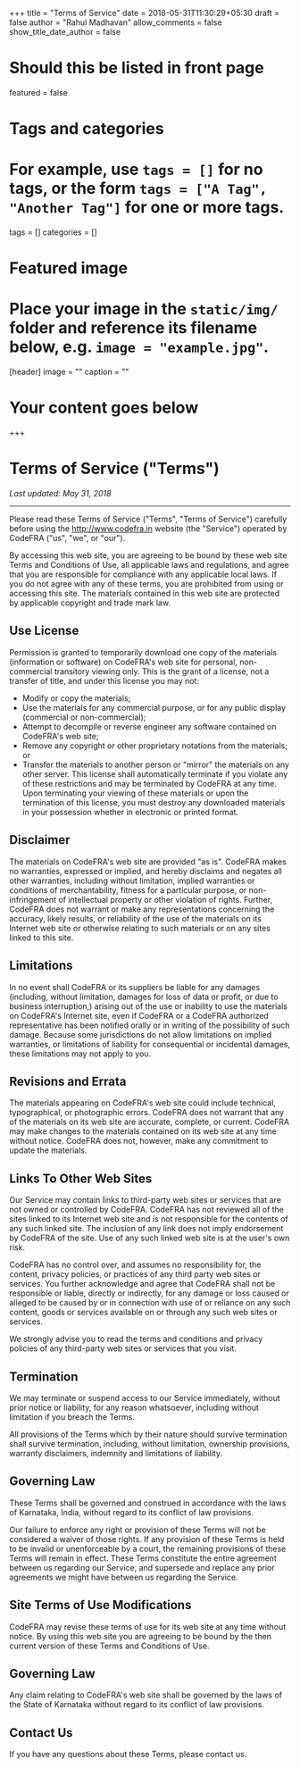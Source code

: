 +++
title = "Terms of Service"
date = 2018-05-31T11:30:29+05:30
draft = false
author = "Rahul Madhavan"
allow_comments = false
show_title_date_author = false

# Should this be listed in front page
featured = false

# Tags and categories
# For example, use `tags = []` for no tags, or the form `tags = ["A Tag", "Another Tag"]` for one or more tags.
tags = []
categories = []

# Featured image
# Place your image in the `static/img/` folder and reference its filename below, e.g. `image = "example.jpg"`.
[header]
        image = ""
        caption = ""
# Your content goes below
+++
# Terms of Service ("Terms")

_Last updated: May 31, 2018_
<hr>

Please read these Terms of Service ("Terms", "Terms of Service") carefully before using the http://www.codefra.in website (the "Service") operated by CodeFRA ("us", "we", or "our").

By accessing this web site, you are agreeing to be bound by these web site Terms and Conditions of Use, all applicable laws and regulations, and agree that you are responsible for compliance with any applicable local laws. If you do not agree with any of these terms, you are prohibited from using or accessing this site. The materials contained in this web site are protected by applicable copyright and trade mark law.

## Use License
Permission is granted to temporarily download one copy of the materials (information or software) on CodeFRA's web site for personal, non-commercial transitory viewing only. This is the grant of a license, not a transfer of title, and under this license you may not:
- Modify or copy the materials;
- Use the materials for any commercial purpose, or for any public display (commercial or non-commercial);
- Attempt to decompile or reverse engineer any software contained on CodeFRA's web site;
- Remove any copyright or other proprietary notations from the materials; or
- Transfer the materials to another person or "mirror" the materials on any other server.
This license shall automatically terminate if you violate any of these restrictions and may be terminated by CodeFRA at any time. Upon terminating your viewing of these materials or upon the termination of this license, you must destroy any downloaded materials in your possession whether in electronic or printed format.


## Disclaimer
The materials on CodeFRA's web site are provided "as is". CodeFRA makes no warranties, expressed or implied, and hereby disclaims and negates all other warranties, including without limitation, implied warranties or conditions of merchantability, fitness for a particular purpose, or non-infringement of intellectual property or other violation of rights. Further, CodeFRA does not warrant or make any representations concerning the accuracy, likely results, or reliability of the use of the materials on its Internet web site or otherwise relating to such materials or on any sites linked to this site.

## Limitations
In no event shall CodeFRA or its suppliers be liable for any damages (including, without limitation, damages for loss of data or profit, or due to business interruption,) arising out of the use or inability to use the materials on CodeFRA's Internet site, even if CodeFRA or a CodeFRA authorized representative has been notified orally or in writing of the possibility of such damage. Because some jurisdictions do not allow limitations on implied warranties, or limitations of liability for consequential or incidental damages, these limitations may not apply to you.

## Revisions and Errata
The materials appearing on CodeFRA's web site could include technical, typographical, or photographic errors. CodeFRA does not warrant that any of the materials on its web site are accurate, complete, or current. CodeFRA may make changes to the materials contained on its web site at any time without notice. CodeFRA does not, however, make any commitment to update the materials.

## Links To Other Web Sites
Our Service may contain links to third-party web sites or services that are not owned or controlled by CodeFRA. CodeFRA has not reviewed all of the sites linked to its Internet web site and is not responsible for the contents of any such linked site. The inclusion of any link does not imply endorsement by CodeFRA of the site. Use of any such linked web site is at the user's own risk.

CodeFRA has no control over, and assumes no responsibility for, the content, privacy policies, or practices of any third party web sites or services. You further acknowledge and agree that CodeFRA shall not be responsible or liable, directly or indirectly, for any damage or loss caused or alleged to be caused by or in connection with use of or reliance on any such content, goods or services available on or through any such web sites or services.

We strongly advise you to read the terms and conditions and privacy policies of any third-party web sites or services that you visit.

## Termination
We may terminate or suspend access to our Service immediately, without prior notice or liability, for any reason whatsoever, including without limitation if you breach the Terms.

All provisions of the Terms which by their nature should survive termination shall survive termination, including, without limitation, ownership provisions, warranty disclaimers, indemnity and limitations of liability.

## Governing Law
These Terms shall be governed and construed in accordance with the laws of Karnataka, India, without regard to its conflict of law provisions.

Our failure to enforce any right or provision of these Terms will not be considered a waiver of those rights. If any provision of these Terms is held to be invalid or unenforceable by a court, the remaining provisions of these Terms will remain in effect. These Terms constitute the entire agreement between us regarding our Service, and supersede and replace any prior agreements we might have between us regarding the Service.

## Site Terms of Use Modifications
CodeFRA may revise these terms of use for its web site at any time without notice. By using this web site you are agreeing to be bound by the then current version of these Terms and Conditions of Use.

## Governing Law
Any claim relating to CodeFRA's web site shall be governed by the laws of the State of Karnataka without regard to its conflict of law provisions.

## Contact Us
If you have any questions about these Terms, please contact us.